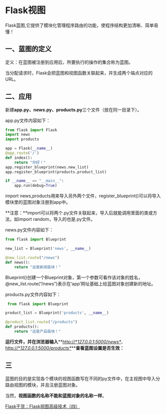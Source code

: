 # Flask视图

Flask蓝图,它提供了模块化管理程序路由的功能，使程序结构更加清晰、简单易懂！

## 一、蓝图的定义

定义：在蓝图被注册到应用后，所要执行的操作的集合称为蓝图。

当分配请求时，Flask会把蓝图和视图函数关联起来，并生成两个端点对应的URL。

## 二、应用

新建**app.py、news.py、products.py**三个文件（放在同一目录下）。

app.py文件内容如下：

```python
from flask import Flask
import news
import products

app = Flask(__name__)
@app.route('/')
def index():
    return "你好！"
app.register_blueprint(news.new_list)
app.register_blueprint(products.product_list)

if __name__ == "__main__":
    app.run(debug=True)
```

import news,products用来导入另外两个文件，register_blueprint()可以将导入模块里的蓝图对象注册到app中。

**注意：**import可以将两个.py文件关联起来，导入后就能调用里面的类或方法，如import random，导入的也是.py文件。

news.py文件内容如下：

```python
from flask import Blueprint

new_list = Blueprint('news', __name__)

@new_list.route("/news")
def news():
    return "这是新闻版块！"
```

Blueprint()创建一个Blueprint对象，第一个参数可看作该对象的姓名，@new_list.route(“/news”)表示在‘app’网址基础上给蓝图对象创建新的地址。

products.py文件内容如下：

```python
 from flask import Blueprint

product_list = Blueprint('products', __name__)

@product_list.route("/products")
def products():
    return "这是产品版块！"
```

**运行文件，并在浏览器输入****[http://\**127.0.0.1:5000/news\**](http://127.0.0.1:5000/news)、[http://\**127.0.0.1:5000/products\**](http://127.0.0.1:5000/products)****查看蓝图设置是否生效：**

## **三**

蓝图的目的是实现各个模块的视图函数写在不同的py文件中，在主视图中导入分路由视图的模块，并且注册蓝图对象。

当然，**视图函数的名称不能和蓝图对象的名称一样**。





[Flask干货：Flask视图高级技术（四）](https://zhuanlan.zhihu.com/p/164856344)

